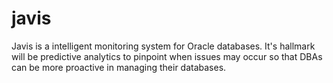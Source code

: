 javis
=====

Javis is a intelligent monitoring system for Oracle databases. It's hallmark will be predictive analytics to pinpoint when issues may occur so that DBAs can be more proactive in managing their databases.
